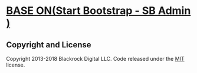 # [BASE ON(Start Bootstrap - SB Admin )](https://startbootstrap.com/template-overviews/sb-admin/)

## Copyright and License
Copyright 2013-2018 Blackrock Digital LLC. Code released under the [MIT](https://github.com/BlackrockDigital/startbootstrap-sb-admin/blob/gh-pages/LICENSE) license.
